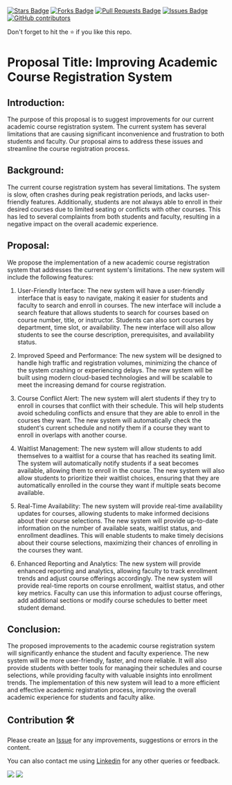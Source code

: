 <a href="https://github.com/drshahizan/software-engineering/stargazers"><img src="https://img.shields.io/github/stars/drshahizan/software-engineering" alt="Stars Badge"/></a>
<a href="https://github.com/drshahizan/software-engineering/network/members"><img src="https://img.shields.io/github/forks/drshahizan/software-engineering" alt="Forks Badge"/></a>
<a href="https://github.com/drshahizan/software-engineering/pulls"><img src="https://img.shields.io/github/issues-pr/drshahizan/software-engineering" alt="Pull Requests Badge"/></a>
<a href="https://github.com/drshahizan/software-engineering/issues"><img src="https://img.shields.io/github/issues/drshahizan/software-engineering" alt="Issues Badge"/></a>
<a href="https://github.com/drshahizan/software-engineering/graphs/contributors"><img alt="GitHub contributors" src="https://img.shields.io/github/contributors/drshahizan/software-engineering?color=2b9348"></a>


Don't forget to hit the :star: if you like this repo.
# Proposal Title: Improving Academic Course Registration System

## Introduction:
The purpose of this proposal is to suggest improvements for our current academic course registration system. The current system has several limitations that are causing significant inconvenience and frustration to both students and faculty. Our proposal aims to address these issues and streamline the course registration process.

## Background:
The current course registration system has several limitations. The system is slow, often crashes during peak registration periods, and lacks user-friendly features. Additionally, students are not always able to enroll in their desired courses due to limited seating or conflicts with other courses. This has led to several complaints from both students and faculty, resulting in a negative impact on the overall academic experience.

## Proposal:
We propose the implementation of a new academic course registration system that addresses the current system's limitations. The new system will include the following features:

1. User-Friendly Interface: The new system will have a user-friendly interface that is easy to navigate, making it easier for students and faculty to search and enroll in courses. The new interface will include a search feature that allows students to search for courses based on course number, title, or instructor. Students can also sort courses by department, time slot, or availability. The new interface will also allow students to see the course description, prerequisites, and availability status.

2. Improved Speed and Performance: The new system will be designed to handle high traffic and registration volumes, minimizing the chance of the system crashing or experiencing delays. The new system will be built using modern cloud-based technologies and will be scalable to meet the increasing demand for course registration.

3. Course Conflict Alert: The new system will alert students if they try to enroll in courses that conflict with their schedule. This will help students avoid scheduling conflicts and ensure that they are able to enroll in the courses they want. The new system will automatically check the student's current schedule and notify them if a course they want to enroll in overlaps with another course.

4. Waitlist Management: The new system will allow students to add themselves to a waitlist for a course that has reached its seating limit. The system will automatically notify students if a seat becomes available, allowing them to enroll in the course. The new system will also allow students to prioritize their waitlist choices, ensuring that they are automatically enrolled in the course they want if multiple seats become available.

5. Real-Time Availability: The new system will provide real-time availability updates for courses, allowing students to make informed decisions about their course selections. The new system will provide up-to-date information on the number of available seats, waitlist status, and enrollment deadlines. This will enable students to make timely decisions about their course selections, maximizing their chances of enrolling in the courses they want.

6. Enhanced Reporting and Analytics: The new system will provide enhanced reporting and analytics, allowing faculty to track enrollment trends and adjust course offerings accordingly. The new system will provide real-time reports on course enrollment, waitlist status, and other key metrics. Faculty can use this information to adjust course offerings, add additional sections or modify course schedules to better meet student demand.

## Conclusion:
The proposed improvements to the academic course registration system will significantly enhance the student and faculty experience. The new system will be more user-friendly, faster, and more reliable. It will also provide students with better tools for managing their schedules and course selections, while providing faculty with valuable insights into enrollment trends. The implementation of this new system will lead to a more efficient and effective academic registration process, improving the overall academic experience for students and faculty alike.

## Contribution 🛠️
Please create an [Issue](https://github.com/drshahizan/software-engineering/issues) for any improvements, suggestions or errors in the content.

You can also contact me using [Linkedin](https://www.linkedin.com/in/drshahizan/) for any other queries or feedback.

![](https://komarev.com/ghpvc/?username=drshahizan&label=Views&color=0e75b6&style=flat)
![](https://hit.yhype.me/github/profile?user_id=81284918)

